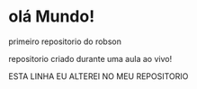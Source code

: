 # olá Mundo!
 primeiro repositorio do robson

 repositorio criado durante uma aula ao vivo!
 
ESTA LINHA EU ALTEREI NO MEU REPOSITORIO
